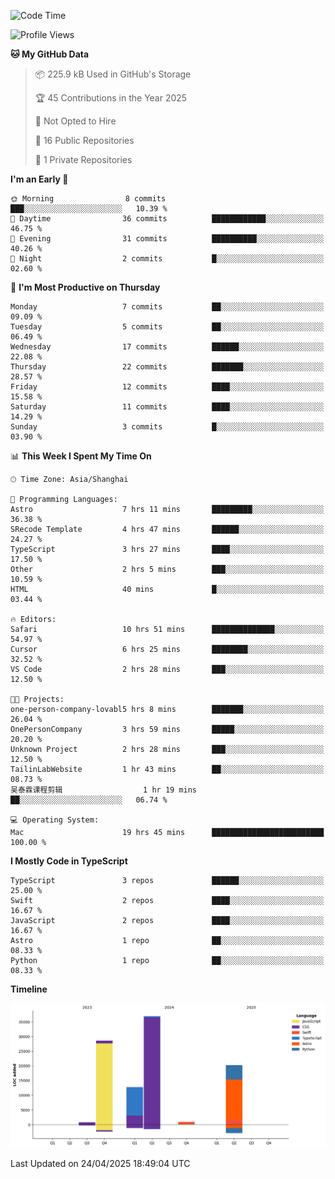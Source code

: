<!--
**PascalDai/PascalDai** is a ✨ _special_ ✨ repository because its `README.md` (this file) appears on your GitHub profile.

Here are some ideas to get you started:

- 🔭 I’m currently working on ...
- 🌱 I’m currently learning ...
- 👯 I’m looking to collaborate on ...
- 🤔 I’m looking for help with ...
- 💬 Ask me about ...
- 📫 How to reach me: ...
- 😄 Pronouns: ...
- ⚡ Fun fact: ...
-->

<!--START_SECTION:waka-->
![Code Time](http://img.shields.io/badge/Code%20Time-993%20hrs%2054%20mins-blue)

![Profile Views](http://img.shields.io/badge/Profile%20Views-0-blue)

**🐱 My GitHub Data** 

> 📦 225.9 kB Used in GitHub's Storage 
 > 
> 🏆 45 Contributions in the Year 2025
 > 
> 🚫 Not Opted to Hire
 > 
> 📜 16 Public Repositories 
 > 
> 🔑 1 Private Repositories 
 > 
**I'm an Early 🐤** 

```text
🌞 Morning                8 commits           ███░░░░░░░░░░░░░░░░░░░░░░   10.39 % 
🌆 Daytime                36 commits          ████████████░░░░░░░░░░░░░   46.75 % 
🌃 Evening                31 commits          ██████████░░░░░░░░░░░░░░░   40.26 % 
🌙 Night                  2 commits           █░░░░░░░░░░░░░░░░░░░░░░░░   02.60 % 
```
📅 **I'm Most Productive on Thursday** 

```text
Monday                   7 commits           ██░░░░░░░░░░░░░░░░░░░░░░░   09.09 % 
Tuesday                  5 commits           ██░░░░░░░░░░░░░░░░░░░░░░░   06.49 % 
Wednesday                17 commits          ██████░░░░░░░░░░░░░░░░░░░   22.08 % 
Thursday                 22 commits          ███████░░░░░░░░░░░░░░░░░░   28.57 % 
Friday                   12 commits          ████░░░░░░░░░░░░░░░░░░░░░   15.58 % 
Saturday                 11 commits          ████░░░░░░░░░░░░░░░░░░░░░   14.29 % 
Sunday                   3 commits           █░░░░░░░░░░░░░░░░░░░░░░░░   03.90 % 
```


📊 **This Week I Spent My Time On** 

```text
🕑︎ Time Zone: Asia/Shanghai

💬 Programming Languages: 
Astro                    7 hrs 11 mins       █████████░░░░░░░░░░░░░░░░   36.38 % 
SRecode Template         4 hrs 47 mins       ██████░░░░░░░░░░░░░░░░░░░   24.27 % 
TypeScript               3 hrs 27 mins       ████░░░░░░░░░░░░░░░░░░░░░   17.50 % 
Other                    2 hrs 5 mins        ███░░░░░░░░░░░░░░░░░░░░░░   10.59 % 
HTML                     40 mins             █░░░░░░░░░░░░░░░░░░░░░░░░   03.44 % 

🔥 Editors: 
Safari                   10 hrs 51 mins      ██████████████░░░░░░░░░░░   54.97 % 
Cursor                   6 hrs 25 mins       ████████░░░░░░░░░░░░░░░░░   32.52 % 
VS Code                  2 hrs 28 mins       ███░░░░░░░░░░░░░░░░░░░░░░   12.50 % 

🐱‍💻 Projects: 
one-person-company-lovabl5 hrs 8 mins        ███████░░░░░░░░░░░░░░░░░░   26.04 % 
OnePersonCompany         3 hrs 59 mins       █████░░░░░░░░░░░░░░░░░░░░   20.20 % 
Unknown Project          2 hrs 28 mins       ███░░░░░░░░░░░░░░░░░░░░░░   12.50 % 
TailinLabWebsite         1 hr 43 mins        ██░░░░░░░░░░░░░░░░░░░░░░░   08.73 % 
吴泰霖课程剪辑                  1 hr 19 mins        ██░░░░░░░░░░░░░░░░░░░░░░░   06.74 % 

💻 Operating System: 
Mac                      19 hrs 45 mins      █████████████████████████   100.00 % 
```

**I Mostly Code in TypeScript** 

```text
TypeScript               3 repos             ██████░░░░░░░░░░░░░░░░░░░   25.00 % 
Swift                    2 repos             ████░░░░░░░░░░░░░░░░░░░░░   16.67 % 
JavaScript               2 repos             ████░░░░░░░░░░░░░░░░░░░░░   16.67 % 
Astro                    1 repo              ██░░░░░░░░░░░░░░░░░░░░░░░   08.33 % 
Python                   1 repo              ██░░░░░░░░░░░░░░░░░░░░░░░   08.33 % 
```



**Timeline**

![Lines of Code chart](https://raw.githubusercontent.com/PascalDai/PascalDai/main/assets/bar_graph.png)


 Last Updated on 24/04/2025 18:49:04 UTC
<!--END_SECTION:waka-->
